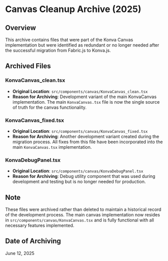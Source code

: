 # Canvas Cleanup Archive (2025)

## Overview
This archive contains files that were part of the Konva Canvas implementation but were identified as redundant or no longer needed after the successful migration from Fabric.js to Konva.js.

## Archived Files

### KonvaCanvas_clean.tsx
- **Original Location**: `src/components/canvas/KonvaCanvas_clean.tsx`
- **Reason for Archiving**: Development variant of the main KonvaCanvas implementation. The main `KonvaCanvas.tsx` file is now the single source of truth for the canvas functionality.

### KonvaCanvas_fixed.tsx
- **Original Location**: `src/components/canvas/KonvaCanvas_fixed.tsx`
- **Reason for Archiving**: Another development variant created during the migration process. All fixes from this file have been incorporated into the main `KonvaCanvas.tsx` implementation.

### KonvaDebugPanel.tsx
- **Original Location**: `src/components/canvas/KonvaDebugPanel.tsx`
- **Reason for Archiving**: Debug utility component that was used during development and testing but is no longer needed for production.

## Note
These files were archived rather than deleted to maintain a historical record of the development process. The main canvas implementation now resides in `src/components/canvas/KonvaCanvas.tsx` and is fully functional with all necessary features implemented.

## Date of Archiving
June 12, 2025